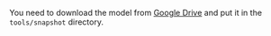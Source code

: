 You need to download the model from [Google Drive](https://drive.google.com/drive/folders/1WYQf_zAMy9Xf1tLH1MRmQELe5ywwsB5d?usp=drive_link) and put it in the `tools/snapshot` directory.
